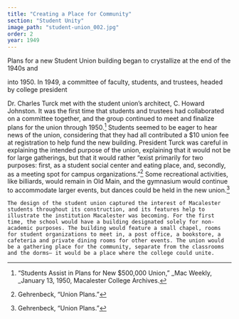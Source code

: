 ```yaml
---
title: "Creating a Place for Community"
section: "Student Unity"
image_path: "student-union_002.jpg"
order: 2
year: 1949
---
```


<!-----

Yay, no errors, warnings, or alerts!

Conversion time: 0.23 seconds.


Using this Markdown file:

1. Paste this output into your source file.
2. See the notes and action items below regarding this conversion run.
3. Check the rendered output (headings, lists, code blocks, tables) for proper
   formatting and use a linkchecker before you publish this page.

Conversion notes:

* Docs to Markdown version 1.0β34
* Sat Apr 15 2023 16:52:31 GMT-0700 (PDT)
* Source doc: converter document
----->


Plans for a new Student Union building began to crystallize at the end of the 1940s and

into 1950. In 1949, a committee of faculty, students, and trustees, headed by college president

Dr. Charles Turck met with the student union’s architect, C. Howard Johnston. It was the first time that students and trustees had collaborated on a committee together, and the group continued to meet and finalize plans for the union through 1950.[^1] Students seemed to be eager to hear news of the union, considering that they had all contributed a $10 union fee at registration to help fund the new building. President Turck was careful in explaining the intended purpose of the union, explaining that it would not be for large gatherings, but that it would rather “exist primarily for two purposes: first, as a student social center and eating place, and, secondly, as a meeting spot for campus organizations.”[^2] Some recreational activities, like billiards, would remain in Old Main, and the gymnasium would continue to accommodate larger events, but dances could be held in the new union.[^3]

	The design of the student union captured the interest of Macalester students throughout its construction, and its features help to illustrate the institution Macalester was becoming. For the first time, the school would have a building designated solely for non-academic purposes. The building would feature a small chapel, rooms for student organizations to meet in, a post office, a bookstore, a cafeteria and private dining rooms for other events. The union would be a gathering place for the community, separate from the classrooms and the dorms— it would be a place where the college could unite.


[^1]:
    “Students Assist in Plans for New $500,000 Union,” _Mac Weekly, _January 13, 1950, Macalester College Archives. 

[^2]:
     Gehrenbeck, “Union Plans.”

[^3]:
     Gehrenbeck, “Union Plans.”
